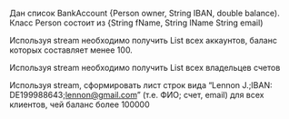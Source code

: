 Дан список  BankAccount {Person owner, String IBAN, double balance). Класс Person состоит из {String fName, String lName String email)

Используя stream необходимо получить List всех аккаунтов, баланс которых составляет менее 100.

Используя stream необходимо получить List всех владельцев счетов

Используя stream,  сформировать лист строк вида “Lennon J.;IBAN: DE199988643;lennon@gmail.com”    (т.е. ФИО; счет, email)  для всех клиентов, чей баланс более 100000
